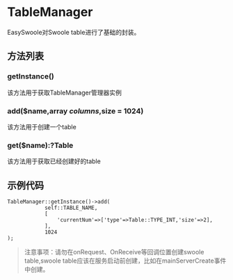 # TableManager
EasySwoole对Swoole table进行了基础的封装。

## 方法列表

### getInstance()
该方法用于获取TableManager管理器实例

### add($name,array $columns,$size = 1024)
该方法用于创建一个table

### get($name):?Table
该方法用于获取已经创建好的table

## 示例代码

```
TableManager::getInstance()->add(
            self::TABLE_NAME,
            [
                'currentNum'=>['type'=>Table::TYPE_INT,'size'=>2],
            ],
            1024
);
```

> 注意事项：请勿在onRequest、OnReceive等回调位置创建swoole table,swoole table应该在服务启动前创建，比如在mainServerCreate事件中创建。